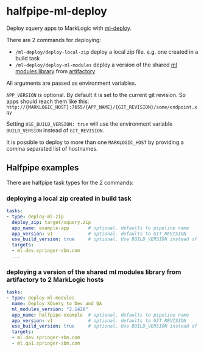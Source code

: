 # halfpipe-ml-deploy

Deploy xquery apps to MarkLogic with [ml-deploy](https://github.com/springernature/ml-deploy).

There are 2 commands for deploying:
  - `/ml-deploy/deploy-local-zip` deploy a local zip file. e.g. one created in a build task
  - `/ml-deploy/deploy-ml-modules` deploy a version of the shared [ml modules library](https://github.com/springernature/ml) from [artifactory](https://springernature.jfrog.io/springernature/simple/libs-release-local/com/springer/ml-modules/)

All arguments are passed as environment variables.

`APP_VERSION` is optional. By default it is set to the current git revision. So apps should reach them like this: `http://{MARKLOGIC_HOST}:7655/{APP_NAME}/{GIT_REVISION}/some/endpoint.xqy`

Setting `USE_BUILD_VERSION: true` will use the environment variable `BUILD_VERSION` instead of `GIT_REVISION`.

It is possible to deploy to more than one `MARKLOGIC_HOST` by providing a comma separated list of hostnames.

## Halfpipe examples

There are halfpipe task types for the 2 commands:

### deploying a local zip created in build task
```yml
tasks:
- type: deploy-ml-zip
  deploy_zip: target/xquery.zip
  app_name: example-app       # optional. defaults to pipeline name
  app_version: v1             # optional. defaults to GIT_REVISION
  use_build_version: true     # optional. Use BUILD_VERSION instead of GIT_REVISION. defaults to false
  targets:
  - ml.dev.springer-sbm.com
  ...
```

### deploying a version of the shared ml modules library from artifactory to 2 MarkLogic hosts
```yml
tasks:
- type: deploy-ml-modules
  name: Deploy XQuery to Dev and QA
  ml_modules_version: "2.1428"
  app_name: halfpipe-example  # optional. defaults to pipeline name
  app_version: v1             # optional. defaults to GIT_REVISION
  use_build_version: true     # optional. Use BUILD_VERSION instead of GIT_REVISION. defaults to false
  targets:
  - ml.dev.springer-sbm.com
  - ml.qa1.springer-sbm.com
```
